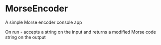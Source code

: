 # MorseEncoder
A simple Morse encoder console app

On run - accepts a string on the input and returns a modified Morse code string on the output


